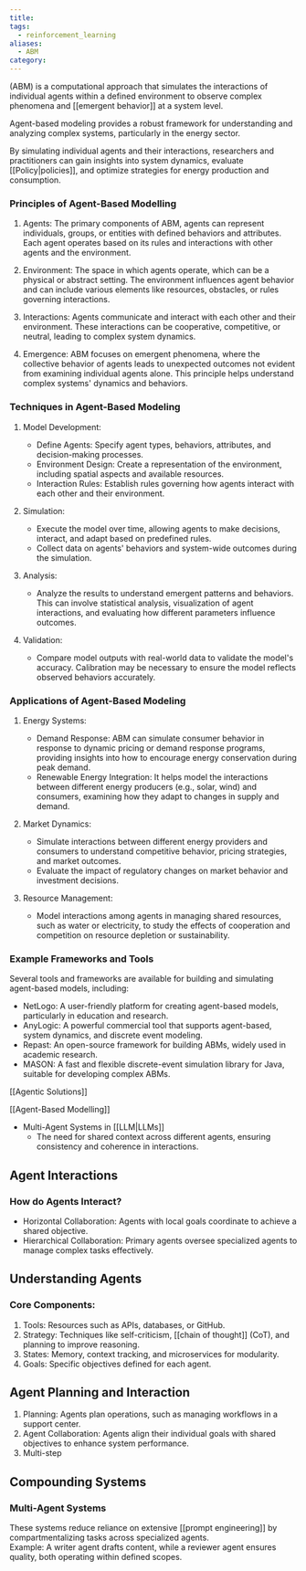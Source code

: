 ```yaml
---
title: 
tags:
  - reinforcement_learning
aliases:
  - ABM
category:
---
```

(ABM) is a computational approach that simulates the interactions of individual agents within a defined environment to observe complex phenomena and [[emergent behavior]] at a system level. 

Agent-based modeling provides a robust framework for understanding and analyzing complex systems, particularly in the energy sector. 

By simulating individual agents and their interactions, researchers and practitioners can gain insights into system dynamics, evaluate [[Policy|policies]], and optimize strategies for energy production and consumption.
### Principles of Agent-Based Modelling

1. Agents: The primary components of ABM, agents can represent individuals, groups, or entities with defined behaviors and attributes. Each agent operates based on its rules and interactions with other agents and the environment.

2. Environment: The space in which agents operate, which can be a physical or abstract setting. The environment influences agent behavior and can include various elements like resources, obstacles, or rules governing interactions.

3. Interactions: Agents communicate and interact with each other and their environment. These interactions can be cooperative, competitive, or neutral, leading to complex system dynamics.

4. Emergence: ABM focuses on emergent phenomena, where the collective behavior of agents leads to unexpected outcomes not evident from examining individual agents alone. This principle helps understand complex systems' dynamics and behaviors.

### Techniques in Agent-Based Modeling

1. Model Development: 
   - Define Agents: Specify agent types, behaviors, attributes, and decision-making processes.
   - Environment Design: Create a representation of the environment, including spatial aspects and available resources.
   - Interaction Rules: Establish rules governing how agents interact with each other and their environment.

1. Simulation: 
   - Execute the model over time, allowing agents to make decisions, interact, and adapt based on predefined rules.
   - Collect data on agents' behaviors and system-wide outcomes during the simulation.

1. Analysis: 
   - Analyze the results to understand emergent patterns and behaviors. This can involve statistical analysis, visualization of agent interactions, and evaluating how different parameters influence outcomes.

1. Validation: 
   - Compare model outputs with real-world data to validate the model's accuracy. Calibration may be necessary to ensure the model reflects observed behaviors accurately.

### Applications of Agent-Based Modeling

1. Energy Systems: 
   - Demand Response: ABM can simulate consumer behavior in response to dynamic pricing or demand response programs, providing insights into how to encourage energy conservation during peak demand.
   - Renewable Energy Integration: It helps model the interactions between different energy producers (e.g., solar, wind) and consumers, examining how they adapt to changes in supply and demand.

1. Market Dynamics: 
   - Simulate interactions between different energy providers and consumers to understand competitive behavior, pricing strategies, and market outcomes.
   - Evaluate the impact of regulatory changes on market behavior and investment decisions.

1. Resource Management: 
   - Model interactions among agents in managing shared resources, such as water or electricity, to study the effects of cooperation and competition on resource depletion or sustainability.

### Example Frameworks and Tools

Several tools and frameworks are available for building and simulating agent-based models, including:

- NetLogo: A user-friendly platform for creating agent-based models, particularly in education and research.
- AnyLogic: A powerful commercial tool that supports agent-based, system dynamics, and discrete event modeling.
- Repast: An open-source framework for building ABMs, widely used in academic research.
- MASON: A fast and flexible discrete-event simulation library for Java, suitable for developing complex ABMs.

[[Agentic Solutions]]

[[Agent-Based Modelling]]
- Multi-Agent Systems in [[LLM|LLMs]]
  - The need for shared context across different agents, ensuring consistency and coherence in interactions.

## Agent Interactions

### How do Agents Interact?
- Horizontal Collaboration: Agents with local goals coordinate to achieve a shared objective.
- Hierarchical Collaboration: Primary agents oversee specialized agents to manage complex tasks effectively.

## Understanding Agents

### Core Components:
1. Tools: Resources such as APIs, databases, or GitHub.
2. Strategy: Techniques like self-criticism, [[chain of thought]] (CoT), and planning to improve reasoning.
3. States: Memory, context tracking, and microservices for modularity.
4. Goals: Specific objectives defined for each agent.

## Agent Planning and Interaction
1. Planning: Agents plan operations, such as managing workflows in a support center.
2. Agent Collaboration: Agents align their individual goals with shared objectives to enhance system performance.
3. Multi-step

## Compounding Systems

### Multi-Agent Systems
These systems reduce reliance on extensive [[prompt engineering]] by compartmentalizing tasks across specialized agents.  
Example: A writer agent drafts content, while a reviewer agent ensures quality, both operating within defined scopes.